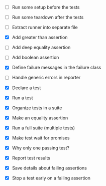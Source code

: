 * [ ] Run some setup before the tests
* [ ] Run some teardown after the tests
* [ ] Extract runner into separate file
* [x] Add greater than assertion
* [ ] Add deep equality assertion
* [ ] Add boolean assertion
* [x] Define failure messages in the failure class
* [ ] Handle generic errors in reporter




* [x] Declare a test
* [x] Run a test
* [x] Organize tests in a suite
* [x] Make an equality assertion
* [x] Run a full suite (multiple tests)
* [x] Make test wait for promises
* [x] Why only one passing test?
* [x] Report test results
* [x] Save details about failing assertions
* [x] Stop a test early on a failing assertion
